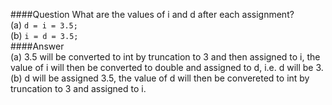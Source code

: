 ####Question
What are the values of i and d after each assignment?  
(a) `d = i = 3.5;`  
(b) `i = d = 3.5;`  
####Answer  
(a) 3.5 will be converted to int by truncation to 3 and then assigned to i, the value of i will then be converted to double and assigned to d, i.e. d will be 3.  
(b) d will be assigned 3.5, the value of d will then be convereted to int by truncation to 3 and assigned to i.  
